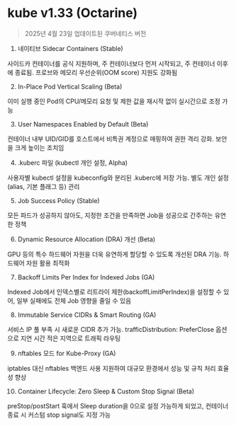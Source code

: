 # kube v1.33 (Octarine)

> 2025년 4월 23일 업데이트된 쿠버네티스 버전

1. 네이티브 Sidecar Containers (Stable)

사이드카 컨테이너를 공식 지원하며, 주 컨테이너보다 먼저 시작되고, 주 컨테이너 이후에 종료됨. 프로브와 메모리 우선순위(OOM score) 지원도 강화됨

2. In-Place Pod Vertical Scaling (Beta)

이미 실행 중인 Pod의 CPU/메모리 요청 및 제한 값을 재시작 없이 실시간으로 조정 가능

3. User Namespaces Enabled by Default (Beta)

컨테이너 내부 UID/GID를 호스트에서 비특권 계정으로 매핑하여 권한 격리 강화. 보안을 크게 높이는 조치임

4. .kuberc 파일 (kubectl 개인 설정, Alpha)

사용자별 kubectl 설정을 kubeconfig와 분리된 .kuberc에 저장 가능. 별도 개인 설정(alias, 기본 플래그 등) 관리

5. Job Success Policy (Stable)

모든 파드가 성공하지 않아도, 지정한 조건을 만족하면 Job을 성공으로 간주하는 유연한 정책

6. Dynamic Resource Allocation (DRA) 개선 (Beta)

GPU 등의 특수 하드웨어 자원을 더욱 유연하게 할당할 수 있도록 개선된 DRA 기능. 하드웨어 자원 활용 최적화

7. Backoff Limits Per Index for Indexed Jobs (GA)

Indexed Job에서 인덱스별로 리트라이 제한(backoffLimitPerIndex)을 설정할 수 있어, 일부 실패에도 전체 Job 영향을 줄일 수 있음

8. Immutable Service CIDRs & Smart Routing (GA)

서비스 IP 풀 부족 시 새로운 CIDR 추가 가능. trafficDistribution: PreferClose 옵션으로 지연 시간 적은 지역으로 트래픽 라우팅

9. nftables 모드 for Kube-Proxy (GA)

iptables 대신 nftables 백엔드 사용 지원하여 대규모 환경에서 성능 및 규칙 처리 효율성 향상

10. Container Lifecycle: Zero Sleep & Custom Stop Signal (Beta)

preStop/postStart 훅에서 Sleep duration을 0으로 설정 가능하게 되었고, 컨테이너 종료 시 커스텀 stop signal도 지정 가능
